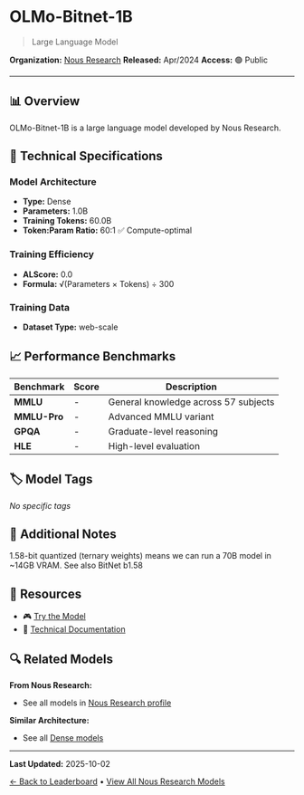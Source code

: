# OLMo-Bitnet-1B

> Large Language Model

**Organization:** [Nous Research](../../labs/nous-research.md)
**Released:** Apr/2024
**Access:** 🟢 Public

---

## 📊 Overview

OLMo-Bitnet-1B is a large language model developed by Nous Research.

## 🔧 Technical Specifications

### Model Architecture
- **Type:** Dense
- **Parameters:** 1.0B
- **Training Tokens:** 60.0B
- **Token:Param Ratio:** 60:1 ✅ Compute-optimal

### Training Efficiency
- **ALScore:** 0.0
- **Formula:** √(Parameters × Tokens) ÷ 300

### Training Data
- **Dataset Type:** web-scale

## 📈 Performance Benchmarks

| Benchmark | Score | Description |
|-----------|-------|-------------|
| **MMLU** | - | General knowledge across 57 subjects |
| **MMLU-Pro** | - | Advanced MMLU variant |
| **GPQA** | - | Graduate-level reasoning |
| **HLE** | - | High-level evaluation |

## 🏷️ Model Tags

_No specific tags_

## 📝 Additional Notes

1.58-bit quantized (ternary weights) means we can run a 70B model in ~14GB VRAM. See also BitNet b1.58

## 🔗 Resources

- 🎮 [Try the Model](https://huggingface.co/NousResearch/OLMo-Bitnet-1B)
- 📄 [Technical Documentation](https://arxiv.org/abs/2402.17764)

## 🔍 Related Models

**From Nous Research:**
- See all models in [Nous Research profile](../../labs/nous-research.md)

**Similar Architecture:**
- See all [Dense models](../../architectures/dense.md)

---

**Last Updated:** 2025-10-02

[← Back to Leaderboard](../../README.md) • [View All Nous Research Models](../../labs/nous-research.md)
